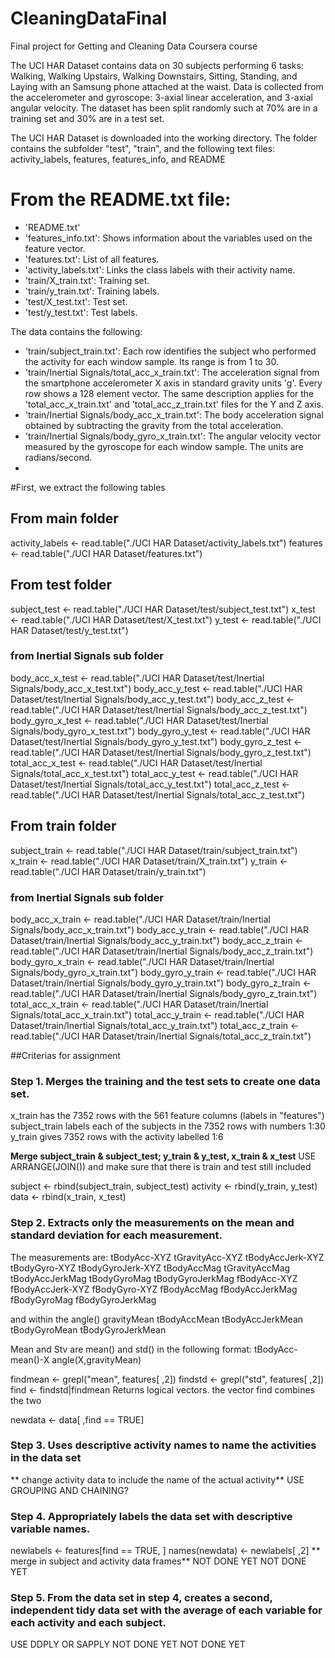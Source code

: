 # CleaningDataFinal
Final project for Getting and Cleaning Data Coursera course

The UCI HAR Dataset contains data on 30 subjects performing 6 tasks: Walking, Walking Upstairs, Walking Downstairs, Sitting, Standing, and Laying with an Samsung phone attached at the waist. Data is collected from the accelerometer and gyroscope: 3-axial linear acceleration, and 3-axial angular velocity.
The dataset has been split randomly such at 70% are in a training set and 30% are in a test set.

The UCI HAR Dataset is downloaded into the working directory. The folder contains the subfolder "test", "train", and the following text files: activity_labels, features, features_info, and README

# From the README.txt file:
- 'README.txt'
- 'features_info.txt': Shows information about the variables used on the feature vector.
- 'features.txt': List of all features.
- 'activity_labels.txt': Links the class labels with their activity name.
- 'train/X_train.txt': Training set.
- 'train/y_train.txt': Training labels.
- 'test/X_test.txt': Test set.
- 'test/y_test.txt': Test labels.

The data contains the following:
- 'train/subject_train.txt': Each row identifies the subject who performed the activity for each window sample. Its range is from 1 to 30. 
- 'train/Inertial Signals/total_acc_x_train.txt': The acceleration signal from the smartphone accelerometer X axis in standard gravity units 'g'. Every row shows a 128 element vector. The same description applies for the 'total_acc_x_train.txt' and 'total_acc_z_train.txt' files for the Y and Z axis. 
- 'train/Inertial Signals/body_acc_x_train.txt': The body acceleration signal obtained by subtracting the gravity from the total acceleration. 
- 'train/Inertial Signals/body_gyro_x_train.txt': The angular velocity vector measured by the gyroscope for each window sample. The units are radians/second. 
- 

#First, we extract the following tables
## From main folder
activity_labels <- read.table("./UCI HAR Dataset/activity_labels.txt")
features <- read.table("./UCI HAR Dataset/features.txt")
## From test folder
subject_test <- read.table("./UCI HAR Dataset/test/subject_test.txt")
x_test <- read.table("./UCI HAR Dataset/test/X_test.txt")
y_test <- read.table("./UCI HAR Dataset/test/y_test.txt")
### from Inertial Signals sub folder
body_acc_x_test <- read.table("./UCI HAR Dataset/test/Inertial Signals/body_acc_x_test.txt")
body_acc_y_test <- read.table("./UCI HAR Dataset/test/Inertial Signals/body_acc_y_test.txt")
body_acc_z_test <- read.table("./UCI HAR Dataset/test/Inertial Signals/body_acc_z_test.txt")
body_gyro_x_test <- read.table("./UCI HAR Dataset/test/Inertial Signals/body_gyro_x_test.txt")
body_gyro_y_test <- read.table("./UCI HAR Dataset/test/Inertial Signals/body_gyro_y_test.txt")
body_gyro_z_test <- read.table("./UCI HAR Dataset/test/Inertial Signals/body_gyro_z_test.txt")
total_acc_x_test <- read.table("./UCI HAR Dataset/test/Inertial Signals/total_acc_x_test.txt")
total_acc_y_test <- read.table("./UCI HAR Dataset/test/Inertial Signals/total_acc_y_test.txt")
total_acc_z_test <- read.table("./UCI HAR Dataset/test/Inertial Signals/total_acc_z_test.txt")
## From train folder
subject_train <- read.table("./UCI HAR Dataset/train/subject_train.txt")
x_train <- read.table("./UCI HAR Dataset/train/X_train.txt")
y_train <- read.table("./UCI HAR Dataset/train/y_train.txt")
### from Inertial Signals sub folder
body_acc_x_train <- read.table("./UCI HAR Dataset/train/Inertial Signals/body_acc_x_train.txt")
body_acc_y_train <- read.table("./UCI HAR Dataset/train/Inertial Signals/body_acc_y_train.txt")
body_acc_z_train <- read.table("./UCI HAR Dataset/train/Inertial Signals/body_acc_z_train.txt")
body_gyro_x_train <- read.table("./UCI HAR Dataset/train/Inertial Signals/body_gyro_x_train.txt")
body_gyro_y_train <- read.table("./UCI HAR Dataset/train/Inertial Signals/body_gyro_y_train.txt")
body_gyro_z_train <- read.table("./UCI HAR Dataset/train/Inertial Signals/body_gyro_z_train.txt")
total_acc_x_train <- read.table("./UCI HAR Dataset/train/Inertial Signals/total_acc_x_train.txt")
total_acc_y_train <- read.table("./UCI HAR Dataset/train/Inertial Signals/total_acc_y_train.txt")
total_acc_z_train <- read.table("./UCI HAR Dataset/train/Inertial Signals/total_acc_z_train.txt")

##Criterias for assignment
### Step 1. Merges the training and the test sets to create one data set.
x_train has the 7352 rows with the 561 feature columns (labels in "features")
subject_train labels each of the subjects in the 7352 rows with numbers 1:30
y_train gives 7352 rows with the activity labelled 1:6

**Merge subject_train & subject_test; y_train & y_test, x_train & x_test**
USE ARRANGE(JOIN()) and make sure that there is train and test still included

subject <- rbind(subject_train, subject_test)
activity <- rbind(y_train, y_test)
data <- rbind(x_train, x_test)

### Step 2. Extracts only the measurements on the mean and standard deviation for each measurement.

The measurements are:
tBodyAcc-XYZ
tGravityAcc-XYZ
tBodyAccJerk-XYZ
tBodyGyro-XYZ
tBodyGyroJerk-XYZ
tBodyAccMag
tGravityAccMag
tBodyAccJerkMag
tBodyGyroMag
tBodyGyroJerkMag
fBodyAcc-XYZ
fBodyAccJerk-XYZ
fBodyGyro-XYZ
fBodyAccMag
fBodyAccJerkMag
fBodyGyroMag
fBodyGyroJerkMag

and within the angle()
gravityMean
tBodyAccMean
tBodyAccJerkMean
tBodyGyroMean
tBodyGyroJerkMean

Mean and Stv are mean() and std() in the following format:
tBodyAcc-mean()-X
angle(X,gravityMean)

findmean <- grepl("mean", features[ ,2])
findstd <- grepl("std", features[ ,2])
find <- findstd|findmean
Returns logical vectors. the vector find combines the two

newdata <- data[ ,find == TRUE]

### Step 3. Uses descriptive activity names to name the activities in the data set
** change activity data to include the name of the actual activity**
USE GROUPING AND CHAINING?

### Step 4. Appropriately labels the data set with descriptive variable names.

newlabels <- features[find == TRUE, ]
names(newdata) <- newlabels[ ,2]
** merge in subject and activity data frames**
NOT DONE YET NOT DONE YET

### Step 5. From the data set in step 4, creates a second, independent tidy data set with the average of each variable for each activity and each subject.
USE DDPLY OR SAPPLY
NOT DONE YET NOT DONE YET
